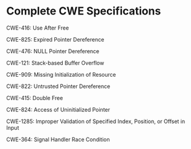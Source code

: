 

# Complete CWE Specifications

CWE-416: Use After Free

CWE-825: Expired Pointer Dereference

CWE-476: NULL Pointer Dereference

CWE-121: Stack-based Buffer Overflow

CWE-909: Missing Initialization of Resource

CWE-822: Untrusted Pointer Dereference

CWE-415: Double Free

CWE-824: Access of Uninitialized Pointer

CWE-1285: Improper Validation of Specified Index, Position, or Offset in Input

CWE-364: Signal Handler Race Condition